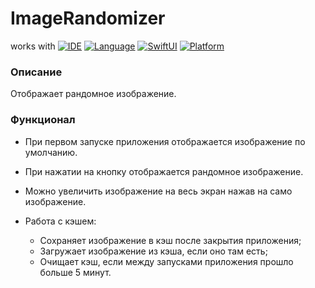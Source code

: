 # ImageRandomizer

works with
[![IDE](https://img.shields.io/badge/Xcode-15.2-blue.svg)](https://developer.apple.com/xcode/)
[![Language](https://img.shields.io/badge/swift-5.9-orange.svg)](https://swift.org)
[![SwiftUI](https://img.shields.io/badge/SwiftUI-orange.svg)](https://swift.org)
[![Platform](https://img.shields.io/badge/platform-iOS%15.2-green.svg)](https://developer.apple.com/ios/)

### Описание
Отображает рандомное изображение.

### Функционал
- При первом запуске приложения отображается изображение по умолчанию.
- При нажатии на кнопку отображается рандомное изображение.
- Можно увеличить изображение на весь экран нажав на само изображение.

- Работа с кэшем:
    - Сохраняет изображение в кэш после закрытия приложения;
    - Загружает изображение из кэша, если оно там есть;
    - Очищает кэш, если между запусками приложения прошло больше 5 минут.
